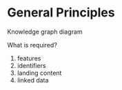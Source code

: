 # General Principles


Knowledge graph diagram

What is required?

1. features
2. identifiers
3. landing content
4. linked data

